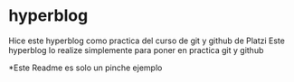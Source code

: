 # hyperblog
Hice este hyperblog como practica del curso de git y github de Platzi
Este hyperblog lo realize simplemente para poner en practica git y github 

*Este Readme es solo un pinche ejemplo